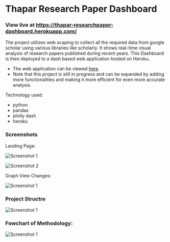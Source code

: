 # Thapar Research Paper Dashboard

### View live at https://thapar-researchpaper-dashboard.herokuapp.com/

The project utilizes web scaping to collect all the required data from google scholar using various libraries like scholarly. It shows real-time visual analysis of research papers published during recent years. This Dashboard is then deployed to a dash based web application hosted on Heroku.

- The web application can be viewed [here](https://thapar-researchpaper-dashboard.herokuapp.com/).
- Note that this project is still in progress and can be expanded by adding more functionalities and making it more efficient for even more accurate analysis.

Technology used:
- python
- pandas
- plotly dash
- heroku

### Screenshots

Landing Page:

![Screenshot 1](Thapar-Research-Paper-Dashboard/Screenshots/1.png)

![Screenshot 2](Thapar-Research-Paper-Dashboard/Screenshots/2.png)

Graph View Changes:

![Screenshot 1](Thapar-Research-Paper-Dashboard/Screenshots/3.png)


### Project Structre
![Screenshot 1](Thapar-Research-Paper-Dashboard/Screenshots/tree.png)

### Fowchart of Methodology:
![Screenshot 1](/Screenshots/Flowchart_of_methodology.png)
